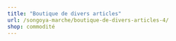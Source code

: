 ```yaml
---
title: "Boutique de divers articles"
url: /songoya-marche/boutique-de-divers-articles-4/
shop: commodité
---
```

